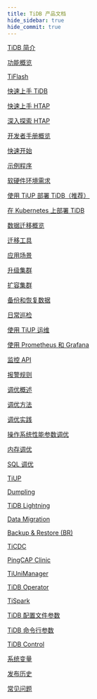 ```yaml
---
title: TiDB 产品文档
hide_sidebar: true
hide_commit: true
---
```


<LearningPathContainer platform="tidb" title="TiDB" subTitle="TiDB 是 PingCAP 公司自主设计、研发的开源分布式关系型数据库。您可以在这里查看概念介绍、操作指南、应用开发、参考等产品文档。">

<LearningPath label="了解" icon="cloud1">

[TiDB 简介](https://docs.pingcap.com/zh/tidb/v6.6/overview)

[功能概览](https://docs.pingcap.com/zh/tidb/v6.6/basic-features)

[TiFlash](https://docs.pingcap.com/zh/tidb/v6.6/tiflash-overview)

</LearningPath>

<LearningPath label="试用" icon="cloud5">

[快速上手 TiDB](https://docs.pingcap.com/zh/tidb/v6.6/quick-start-with-tidb)

[快速上手 HTAP](https://docs.pingcap.com/zh/tidb/v6.6/quick-start-with-htap)

[深入探索 HTAP](https://docs.pingcap.com/zh/tidb/v6.6/explore-htap)

</LearningPath>

<LearningPath label="开发" icon="doc8">

[开发者手册概览](https://docs.pingcap.com/zh/tidb/v6.6/dev-guide-overview)

[快速开始](https://docs.pingcap.com/zh/tidb/v6.6/dev-guide-build-cluster-in-cloud)

[示例程序](https://docs.pingcap.com/zh/tidb/v6.6/dev-guide-sample-application-spring-boot)

</LearningPath>

<LearningPath label="部署" icon="deploy">

[软硬件环境需求](https://docs.pingcap.com/zh/tidb/v6.6/hardware-and-software-requirements)

[使用 TiUP 部署 TiDB（推荐）](https://docs.pingcap.com/zh/tidb/v6.6/production-deployment-using-tiup)

[在 Kubernetes 上部署 TiDB](https://docs.pingcap.com/zh/tidb/v6.6/tidb-in-kubernetes)

</LearningPath>

<LearningPath label="迁移" icon="cloud3">

[数据迁移概览](https://docs.pingcap.com/zh/tidb/v6.6/migration-overview)

[迁移工具](https://docs.pingcap.com/zh/tidb/v6.6/migration-tools)

[应用场景](https://docs.pingcap.com/zh/tidb/v6.6/migrate-aurora-to-tidb)

</LearningPath>

<LearningPath label="运维" icon="maintain">

[升级集群](https://docs.pingcap.com/zh/tidb/v6.6/upgrade-tidb-using-tiup)

[扩容集群](https://docs.pingcap.com/zh/tidb/v6.6/scale-tidb-using-tiup)

[备份和恢复数据](https://docs.pingcap.com/zh/tidb/v6.6/backup-and-restore-overview)

[日常巡检](https://docs.pingcap.com/zh/tidb/v6.6/daily-check)

[使用 TiUP 运维](https://docs.pingcap.com/zh/tidb/v6.6/maintain-tidb-using-tiup)

</LearningPath>

<LearningPath label="监控" icon="cloud6">

[使用 Prometheus 和 Grafana](https://docs.pingcap.com/zh/tidb/v6.6/tidb-monitoring-framework)

[监控 API](https://docs.pingcap.com/zh/tidb/v6.6/tidb-monitoring-api)

[报警规则](https://docs.pingcap.com/zh/tidb/v6.6/alert-rules)

</LearningPath>

<LearningPath label="调优" icon="tidb-cloud-tune">

[调优概述](https://docs.pingcap.com/zh/tidb/v6.6/performance-tuning-overview)

[调优方法](https://docs.pingcap.com/zh/tidb/v6.6/performance-tuning-methods)

[调优实践](https://docs.pingcap.com/zh/tidb/v6.6/performance-tuning-practices)

[操作系统性能参数调优](https://docs.pingcap.com/zh/tidb/v6.6/tune-operating-system)

[内存调优](https://docs.pingcap.com/zh/tidb/v6.6/configure-memory-usage)

[SQL 调优](https://docs.pingcap.com/zh/tidb/v6.6/sql-tuning-overview)

</LearningPath>

<LearningPath label="工具" icon="doc7">

[TiUP](https://docs.pingcap.com/zh/tidb/v6.6/tiup-overview)

[Dumpling](https://docs.pingcap.com/zh/tidb/v6.6/dumpling-overview)

[TiDB Lightning](https://docs.pingcap.com/zh/tidb/v6.6/tidb-lightning-overview)

[Data Migration](https://docs.pingcap.com/zh/tidb/v6.6/dm-overview)

[Backup & Restore (BR)](https://docs.pingcap.com/zh/tidb/v6.6/backup-and-restore-overview)

[TiCDC](https://docs.pingcap.com/zh/tidb/v6.6/ticdc-overview)

[PingCAP Clinic](https://docs.pingcap.com/zh/tidb/v6.6/clinic-introduction)

[TiUniManager](https://docs.pingcap.com/zh/tidb/v6.6/tiunimanager-overview)

[TiDB Operator](https://docs.pingcap.com/zh/tidb/v6.6/tidb-operator-overview)

[TiSpark](https://docs.pingcap.com/zh/tidb/v6.6/tispark-overview)

</LearningPath>

<LearningPath label="参考" icon="cloud-dev">

[TiDB 配置文件参数](https://docs.pingcap.com/zh/tidb/v6.6/tidb-configuration-file)

[TiDB 命令行参数](https://docs.pingcap.com/zh/tidb/v6.6/command-line-flags-for-tidb-configuration)

[TiDB Control](https://docs.pingcap.com/zh/tidb/v6.6/tidb-control)  

[系统变量](https://docs.pingcap.com/zh/tidb/v6.6/system-variables)

[发布历史](https://docs.pingcap.com/zh/tidb/v6.6/release-notes)

[常见问题](https://docs.pingcap.com/zh/tidb/v6.6/faq-overview)

</LearningPath>

</LearningPathContainer>
